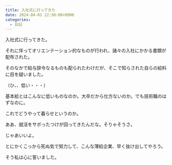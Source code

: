 ```yaml
---
title: 入社式に行ってきた
date: 2024-04-01 22:50:00+0900
categories:
  - 日記
---
```


入社式に行ってきた。

それに伴ってオリエンテーション的なものが行われ、諸々の入社にかかる書類が配布された。

そのなかで給与辞令なるものも配られたわけだが、そこで知らされた自らの給料に目を疑いました。

（ひ、、低い・・・）

基本給とはこんなに低いものなのか。大卒だから仕方ないのか。でも技術職のはずなのに。

これでどうやって暮らせというのか。

ああ、就活をサボったつけが回ってきたんだな。そりゃそうさ。

じゃあいいよ。

とにかくこっから死ぬ気で努力して、こんな薄給企業、早く抜け出してやろう。

そう私は心に誓いました。